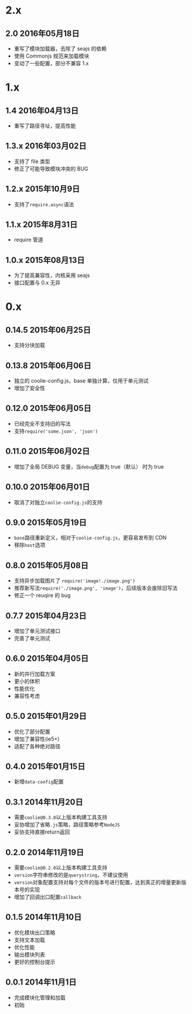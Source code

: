 # 2.x
## 2.0 2016年05月18日
- 重写了模块加载器，去除了 seajs 的依赖
- 使用 Commonjs 规范来加载模块
- 变动了一些配置，部分不兼容 1.x


# 1.x
## 1.4 2016年04月13日
- 重写了路径寻址，提高性能


## 1.3.x 2016年03月02日
- 支持了 file 类型
- 修正了可能导致模块冲突的 BUG

## 1.2.x 2015年10月9日
- 支持了`require.async`语法

## 1.1.x 2015年8月31日
- require 管道

## 1.0.x 2015年08月13日
- 为了提高兼容性，内核采用 seajs
- 接口配置与 0.x 无异


# 0.x
## 0.14.5 2015年06月25日
- 支持分块加载

## 0.13.8 2015年06月06日
- 独立的 coolie-config.js，base 单独计算，仅用于单元测试
- 增加了安全性


## 0.12.0 2015年06月05日
- 已经完全不支持旧的写法
- 支持`require('some.json', 'json')`


## 0.11.0 2015年06月02日
- 增加了全局 DEBUG 变量，当`debug`配置为 true（默认） 时为 true


## 0.10.0 2015年06月01日
- 取消了对独立`coolie-config.js`的支持


## 0.9.0 2015年05月19日
- `base`路径重新定义，相对于`coolie-config.js`，更容易发布到 CDN
- 移除`host`选项


## 0.8.0 2015年05月08日
- 支持异步加载图片了 `require('image!./image.png')`
- 推荐新写法`require('./image.png', 'image')`，后续版本会废除旧写法
- 修正一个 reuqire 的 bug


## 0.7.7 2015年04月23日
- 增加了单元测试接口
- 完善了单元测试


## 0.6.0 2015年04月05日
- 新的并行加载方案
- 更小的体积
- 性能优化
- 兼容性考虑


## 0.5.0 2015年01月29日
- 优化了部分配置
- 增加了兼容性(ie5+)
- 适配了各种绝对路径


## 0.4.0 2015年01月15日
- 新增`data-config`配置


## 0.3.1 2014年11月20日
- 需要`coolie@0.3.0`以上版本构建工具支持
- 妥协增加了省略`.js`策略，路径策略参考`NodeJS`
- 妥协支持直接return返回


## 0.2.0 2014年11月19日
- 需要`coolie@0.2.0`以上版本构建工具支持
- `version`字符串修改的是`querystring`，不建议使用
- `version`对象配置支持对每个文件的版本号进行配置，达到真正的增量更新版本号的实现
- 增加了回调出口配置`callback`


## 0.1.5 2014年11月10日
- 优化模块出口策略
- 支持文本加载
- 优化性能
- 输出模块列表
- 更好的控制台提示


## 0.0.1  2014年11月1日
- 完成模块化管理和加载
- 初始




